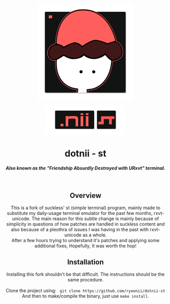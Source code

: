 <p align=center>
	<img src="https://raw.githubusercontent.com/ryeenii/dotnii-st/master/readme/dotnii.png" width="300">
</p>
<p align=center>
	<img src="https://raw.githubusercontent.com/ryeenii/dotnii-st/master/readme/dotnii-st.png" width="250">
</p>
<h1 align=center>
dotnii - st
</h1>
<h4 align=center>
<i>
Also known as the "Friendship Absurdly Destroyed with URxvt" terminal.
</i>
</h4>
<br> 
<h2 align=center> Overview </h2> 
<p align=center> 
	This is a fork of suckless' st (simple terminal) program, mainly made to substitute my daily-usage terminal emulator for the past few months, rxvt-unicode. The main reason for this subtle change is mainly because of simplicity in questions of how patches are handled in suckless content and also because of a pleothra of issues I was having in the past with rxvt-unicode as a whole. 
	<br> 
	After a few hours trying to understand it's patches and applying some additional fixes, Hopefully, It was worth the hop! 
</p> 
<h2 align=center> Installation </h2> 
<p align=center> 
	Installing this fork shouldn't be that difficult. The instructions should be the same procedure.
	<br> 
	<br> 
	Clone the project using: <code> git clone https://github.com/ryeenii/dotnii-st</code>
	<br>
	And then to make/compile the binary, just use <code>make install</code>.   
</p>
